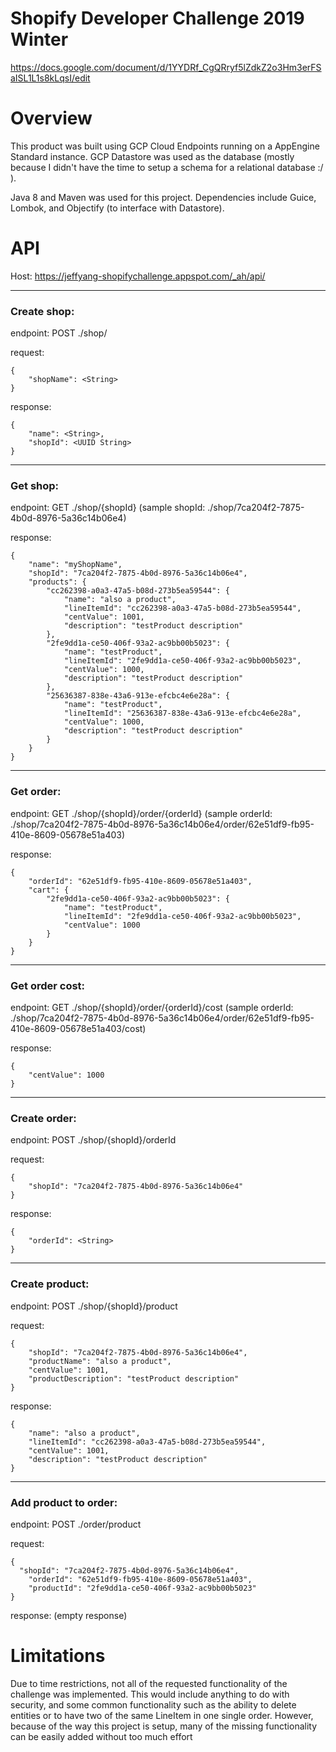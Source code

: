 # Shopify Developer Challenge 2019 Winter

https://docs.google.com/document/d/1YYDRf_CgQRryf5lZdkZ2o3Hm3erFSaISL1L1s8kLqsI/edit

# Overview

This product was built using GCP Cloud Endpoints running on a AppEngine Standard instance. GCP Datastore
was used as the database (mostly because I didn't have the time to setup a schema for a relational
database :/ ).

Java 8 and Maven was used for this project. Dependencies include Guice, Lombok, and Objectify
(to interface with Datastore).

# API

Host: https://jeffyang-shopifychallenge.appspot.com/_ah/api/


-------------------------------------------------------------------------------
### Create shop:

endpoint: POST ./shop/

request:
```
{
	"shopName": <String>
}
```

response:
```
{
    "name": <String>,
    "shopId": <UUID String>
}
```

-------------------------------------------------------------------------------
### Get shop:

endpoint: GET ./shop/{shopId}
(sample shopId: ./shop/7ca204f2-7875-4b0d-8976-5a36c14b06e4)

response:
```
{
    "name": "myShopName",
    "shopId": "7ca204f2-7875-4b0d-8976-5a36c14b06e4",
    "products": {
        "cc262398-a0a3-47a5-b08d-273b5ea59544": {
            "name": "also a product",
            "lineItemId": "cc262398-a0a3-47a5-b08d-273b5ea59544",
            "centValue": 1001,
            "description": "testProduct description"
        },
        "2fe9dd1a-ce50-406f-93a2-ac9bb00b5023": {
            "name": "testProduct",
            "lineItemId": "2fe9dd1a-ce50-406f-93a2-ac9bb00b5023",
            "centValue": 1000,
            "description": "testProduct description"
        },
        "25636387-838e-43a6-913e-efcbc4e6e28a": {
            "name": "testProduct",
            "lineItemId": "25636387-838e-43a6-913e-efcbc4e6e28a",
            "centValue": 1000,
            "description": "testProduct description"
        }
    }
}
```

-------------------------------------------------------------------------------
### Get order:

endpoint: GET ./shop/{shopId}/order/{orderId}
(sample orderId: ./shop/7ca204f2-7875-4b0d-8976-5a36c14b06e4/order/62e51df9-fb95-410e-8609-05678e51a403)

response:
```
{
    "orderId": "62e51df9-fb95-410e-8609-05678e51a403",
    "cart": {
        "2fe9dd1a-ce50-406f-93a2-ac9bb00b5023": {
            "name": "testProduct",
            "lineItemId": "2fe9dd1a-ce50-406f-93a2-ac9bb00b5023",
            "centValue": 1000
        }
    }
}
```

-------------------------------------------------------------------------------
### Get order cost:

endpoint: GET ./shop/{shopId}/order/{orderId}/cost
(sample orderId: ./shop/7ca204f2-7875-4b0d-8976-5a36c14b06e4/order/62e51df9-fb95-410e-8609-05678e51a403/cost)

response:
```
{
    "centValue": 1000
}
```

-------------------------------------------------------------------------------
### Create order:

endpoint: POST ./shop/{shopId}/orderId

request:
```
{
	"shopId": "7ca204f2-7875-4b0d-8976-5a36c14b06e4"
}
```

response:
```
{
    "orderId": <String>
}
```

-------------------------------------------------------------------------------
### Create product:

endpoint: POST ./shop/{shopId}/product

request:
```
{
	"shopId": "7ca204f2-7875-4b0d-8976-5a36c14b06e4",
	"productName": "also a product",
	"centValue": 1001,
	"productDescription": "testProduct description"
}
```

response:
```
{
    "name": "also a product",
    "lineItemId": "cc262398-a0a3-47a5-b08d-273b5ea59544",
    "centValue": 1001,
    "description": "testProduct description"
}
```

-------------------------------------------------------------------------------
### Add product to order:

endpoint: POST ./order/product

request:
```
{
  "shopId": "7ca204f2-7875-4b0d-8976-5a36c14b06e4",
	"orderId": "62e51df9-fb95-410e-8609-05678e51a403",
	"productId": "2fe9dd1a-ce50-406f-93a2-ac9bb00b5023"
}
```

response:
(empty response)


# Limitations

Due to time restrictions, not all of the requested functionality of the challenge was implemented.
This would include anything to do with security, and some common functionality such as the ability
to delete entities or to have two of the same LineItem in one single order. However, because of the
way this project is setup, many of the missing functionality can be easily added without too much
effort
